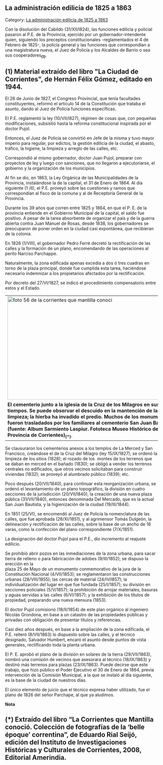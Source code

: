 ## La administración edilicia de 1825 a 1863

Category: [La administración edilicia de 1825 a 1863](http://descubrircorrientes.com.ar/2012/index.php/2037-geografia/9-geografia-politica/departamento-capital/division-politica-de-capital-municipios/municipio-corrientes/la-administracion-edilicia-de-1825-a-1863)

Con la disolución del Cabildo (31/XII/l824), las funciones edilicia y policial pasaron al P.E. de la Provincia, ejercido por un gobernador-intendente quien, siguiendo los preceptos constitucionales -reglamentados el 4 de Febrero de 1825-, la policía general y las funciones que correspondían a una magistratura nueva, el Juez de Policía y los Alcaldes de Barrio o sea sus cooperadores<sub><strong>(1)</strong></sub>.

## **(1)** Material extraído del libro "La Ciudad de Corrientes", de Hernán Félix Gómez, editado en 1944.

El 26 de Junio de 1827, el Congreso Provincial, que tenía facultades constituyentes, reformó el artículo 14 de la Constitución que trataba el asunto, dando al Juez de Policía funciones específicas.

El P.E. reglamentó la ley (10/VII/l827), régimen de cosas que, con pequeñas modificaciones, subsistió hasta la reforma constitucional inspirada por el doctor Pujol.

Entonces, el Juez de Policía se convirtió en Jefe de la misma y tuvo mayor imperio para regular, por edictos, la gestión edilicia de la ciudad, el abasto, tráfico, la higiene, la limpieza y arreglo de las calles, etc.

Correspondió al mismo gobernador, doctor Juan Pujol, preparar con proyectos de ley y luego con sanciones, que no llegaron a ejecutoriarse, el gobierno y la organización de los municipios.

Al fin se dio, en 1863, la Ley Orgánica de las Municipalidades de la Provincia, instalándose la de la capital, el 31 de Enero de 1864. Al día siguiente (1 /II), el P.E. proveyó sobre las cuestiones y ramos que correspondían al fisco de la comuna y al de Receptoría General de la Provincia.

Durante los 39 años que corren entre 1825 y 1864, en que el P. E. de la provincia entiende en el Gobierno Municipal de la capital, el saldo fue positivo. A pesar de la tarea absorbente de organizar el país y de la guerra abierta contra Juan Manuel de Rosas, desde 1838, los gobernadores se preocuparon de poner orden en la ciudad casi expontánea, que recibieran de la colonia.

En 1826 (1/VIII), el gobernador Pedro Ferré decretó la rectificación de las calles y la formación de un plano, encomendando de las operaciones al perito Narciso Parchappe.

Naturalmente, la zona edificada apenas excedía a dos ó tres cuadras en torno de la plaza principal, donde fue cumplida esta tarea, haciéndose necesario indemnizar a los propietarios afectados por la rectificación.

Por decreto del 27/VI/1827, se indicó el procedimiento compensatorio entre estos y el Estado.

<table><tbody><tr><td><img alt="foto 56 de la corrientes que mantilla conoci" src="http://descubrircorrientes.com.ar/2012/index.php/2037-geografia/9-geografia-politica/departamento-capital/division-politica-de-capital-municipios/municipio-corrientes/images/fotos_de_historia_regional/foto%2056%20de%20la%20corrientes%20que%20mantilla%20conoci.jpg" height="339" width="566"></td></tr><tr><td><span><strong><span>El cementerio junto a la iglesia de la Cruz de los Milagros en sus últimos tiempos. Se puede observar el descuido en la mantención de la limpieza; la hierba ha invadido el predio. Muchos de los monumentos fueron trasladados por los familiares al cementerio San Juan Bautista (fuente: Album Sarmiento Laspiur. Fototeca Museo Histórico de la Provincia de Corrientes)</span></strong></span><sub><strong>(*)</strong></sub>.</td></tr></tbody></table>

Se clausuraron los cementerios anexos a los templos de La Merced y San Francisco, creándose el de la Cruz del Milagro (ley 15/IX/1827); se ordenó la limpieza de los sitios (1828); el rozado de los  montes de los terrenos que se daban en merced en el bañado (1830); se obligó a vender los terrenos centrales no edificados, que otros vecinos solicitaban para construir viviendas (1832); se proveyó al alumbrado público (1839); etc.

Poco después (20/VII/1840), para continuar esta reorganización urbana, se ordenó el levantamiento de un plano topográfico, la división en cuatro secciones de la jurisdicción (20/VII/l840), la creación de una nueva plaza pública (31/VII/1840), entonces denominada Del Mercado, que es la actual San Juan Bautista, y la higienización de la ciudad (19/III/1844).

En 1851 (25/VI), se encomendó al Juez de Policía la nomenclatura de las calles, que fue aprobada (26/XI/1851), y al agrimensor Tomás Dulgeón, la delineación y rectificación de las calles, sobre la base de un ancho de 16 varas, como la confección del plano correspondiente (7/X/1851).

La designación del doctor Pujol para el P.E., dio incremento al reajuste edilicio.

Se prohibió abrir pozos en las inmediaciones de la zona urbana, para sacar tierra de relleno o para fabricación de adobes (9/III/1852); se dispuso la erección en la  
plaza 25 de Mayo de un monumento conmemorativo de la jura de la Constitución Nacional (4/VII/1853); se reglamentaron las construcciones urbanas (28/VIII/1855); las cercas de material (24/IV/l857); la individualización del lugar en que fue fundada (25/I/1857); su división en secciones policiales (5/V/1857); la prohibición de arrojar materiales, basuras y aguas servidas a las calles (6/VI/1857); y la exhibición de los títulos de propiedad, preparando una nueva mensura (1853).

El doctor Pujol comisionó (18/II/1854) de este plan orgánico al ingeniero Nicolás Grondona, en base a un catastro de las propiedades públicas y privadas con obligación de presentar títulos y referencias.

Casi diez años después, en base a la ampliación de la zona edificada, el P.E. reiteró (8/VII/1863) lo dispuesto sobre las calles, y el técnico designado, Salvador Humbert, encaró el asunto desde puntos de vista generales, rectificando toda la planta urbana.

El P. E. aprobó el plano de la división en solares de la tierra (29/VII/1863), nombró una comisión de vecinos que asesorara al técnico (18/IX/1863) y destinó más terrenos para plazas (23/IX/1863). Puede decirse que este trabajo, que hizo público el Poder Ejecutivo el 30 de Enero de 1864, previa intervención de la Comisión Municipal, a la que se instaló al día siguiente, es la base de la ciudad de nuestros días.

El único elemento de juicio que el técnico expresa haber utilizado, fue el plano de 1826 del señor Parchape, al que ya aludimos.

**Nota**

## **(\*)** Extraído del libro “La Corrientes que Mantilla conoció. Colección de fotografías de la ‘belle époque’ correntina”, de Eduardo Rial Seijó, edición del Instituto de Investigaciones Históricas y Culturales de Corrientes, 2008, Editorial Amerindia.